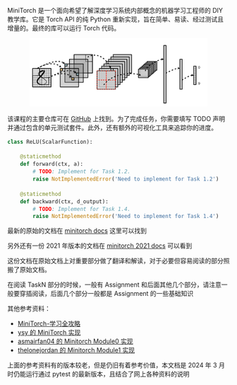 MiniTorch 是一个面向希望了解深度学习系统内部概念的机器学习工程师的 DIY 教学库。它是 Torch API 的纯 Python 重新实现，旨在简单、易读、经过测试且增量的。最终的库可以运行 Torch 代码。

<div style="text-align: center;">
    <img src="../../../assets/MiniTorch/networkcnn.png" width="80%">
</div>

该课程的主要仓库可在 [GitHub](https://github.com/minitorch/minitorch) 上找到。为了完成任务，你需要填写 TODO 声明并通过包含的单元测试套件。此外，还有额外的可视化工具来追踪你的进度。

```python
class ReLU(ScalarFunction):

    @staticmethod
    def forward(ctx, a):
        # TODO: Implement for Task 1.2.
        raise NotImplementedError('Need to implement for Task 1.2')

    @staticmethod
    def backward(ctx, d_output):
        # TODO: Implement for Task 1.4.
        raise NotImplementedError('Need to implement for Task 1.4')
```

最新的原始的文档在 [minitorch docs](https://minitorch.github.io/) 这里可以找到

另外还有一份 2021 年版本的文档在 [minitorch 2021 docs](https://minitorch.github.io/2021/index.html) 可以看到

这份文档在原始文档上对重要部分做了翻译和解读，对于必要但容易阅读的部分照搬了原始文档。

在阅读 TaskN 部分的时候，一般有 Assignment 和后面其他几个部分，请注意一般要穿插阅读，后面几个部分一般都是 Assignment 的一些基础知识

其他参考资料：

- [MiniTorch-学习全攻略](https://dezeming.top/wp-content/uploads/2022/02/MiniTorch-%E5%AD%A6%E4%B9%A0%E5%85%A8%E6%94%BB%E7%95%A5.pdf)
- [ysy 的 MiniTorch 实现](https://github.com/ysyisyourbrother/MiniTorch)
- [asmairfan04 的 Minitorch Module0 实现](https://github.com/minitorch/minitorch-module-0-asmairfan04)
- [thelonejordan 的 Minitorch Module1 实现](https://github.com/minitorch/minitorch-module-1-thelonejordan)

上面的参考资料有的版本较老，但是仍旧有着参考价值，本文档是 2024 年 3 月时仍能运行通过 pytest 的最新版本，且结合了网上各种资料的说明
